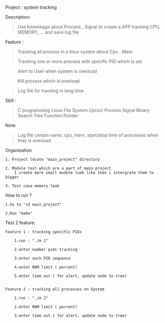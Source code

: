 Project : system tracking 

Description: 
> Use knowleage about Process , Signal to create a APP tracking CPU, MEMORY, ... and save 
    log file

Feature : 
> Tracking all process in a linux system about Cpu , Mem

> Tracking one or more process with specific PID which is set 

> Alert to User when system is overload

> Kill process which is overload 

> Log file for tracking in long time 

Skill :
> C programming
> Linux File System (/proc)
> Process 
> Signal 
> Binary Search Tree
> Function Pointer

Note:
> Log file certain name, cpu, mem, start/stop time of processes when they is overload

Organization 

	1. Project locate "main_project" directory
	
	2. Module test which are a part of main project
		I create more small module look like then i intergrate them to bigger 
	
	3. Test case memory leak

How to run ?

	1.Go to "cd main_project"
	
	2.Run "make"

Test 2 feature:

	Feature 1 : tracking specific PIDs
	
		1.run : "./m 1"
		
		2.enter number pids tracking 
		
		3.enter each PID sequence 
		
		4.enter RAM limit ( percent)
		
		5.enter time out ( for alert, update node to tree)

	
	Feature 2 : tracking all processes on System

		1.run : "./m 2"

		2.enter RAM limit ( percent)

		3.enter time out ( for alert, update node to tree)
